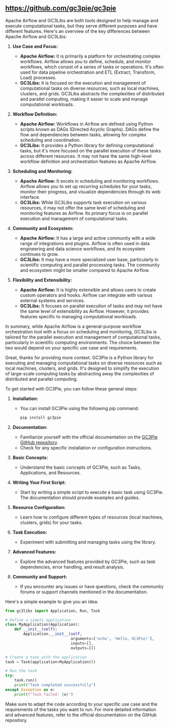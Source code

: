 ##  https://github.com/gc3pie/gc3pie


Apache Airflow and GC3Libs are both tools designed to help manage and execute computational tasks, but they serve different purposes and have different features. Here's an overview of the key differences between Apache Airflow and GC3Libs:

1. **Use Case and Focus:**
   - **Apache Airflow:** It is primarily a platform for orchestrating complex workflows. Airflow allows you to define, schedule, and monitor workflows, which consist of a series of tasks or operations. It's often used for data pipeline orchestration and ETL (Extract, Transform, Load) processes.
   - **GC3Libs:** It is focused on the execution and management of computational tasks on diverse resources, such as local machines, clusters, and grids. GC3Libs abstracts the complexities of distributed and parallel computing, making it easier to scale and manage computational workloads.

2. **Workflow Definition:**
   - **Apache Airflow:** Workflows in Airflow are defined using Python scripts known as DAGs (Directed Acyclic Graphs). DAGs define the flow and dependencies between tasks, allowing for complex scheduling and coordination.
   - **GC3Libs:** It provides a Python library for defining computational tasks, but it's more focused on the parallel execution of these tasks across different resources. It may not have the same high-level workflow definition and orchestration features as Apache Airflow.

3. **Scheduling and Monitoring:**
   - **Apache Airflow:** It excels in scheduling and monitoring workflows. Airflow allows you to set up recurring schedules for your tasks, monitor their progress, and visualize dependencies through its web interface.
   - **GC3Libs:** While GC3Libs supports task execution on various resources, it may not offer the same level of scheduling and monitoring features as Airflow. Its primary focus is on parallel execution and management of computational tasks.

4. **Community and Ecosystem:**
   - **Apache Airflow:** It has a large and active community with a wide range of integrations and plugins. Airflow is often used in data engineering and data science workflows, and its ecosystem continues to grow.
   - **GC3Libs:** It may have a more specialized user base, particularly in scientific computing and parallel processing tasks. The community and ecosystem might be smaller compared to Apache Airflow.

5. **Flexibility and Extensibility:**
   - **Apache Airflow:** It is highly extensible and allows users to create custom operators and hooks. Airflow can integrate with various external systems and services.
   - **GC3Libs:** It focuses on parallel execution of tasks and may not have the same level of extensibility as Airflow. However, it provides features specific to managing computational workloads.

In summary, while Apache Airflow is a general-purpose workflow orchestration tool with a focus on scheduling and monitoring, GC3Libs is tailored for the parallel execution and management of computational tasks, particularly in scientific computing environments. The choice between the two would depend on your specific use case and requirements.



Great, thanks for providing more context. GC3Pie is a Python library for executing and managing computational tasks on diverse resources such as local machines, clusters, and grids. It's designed to simplify the execution of large-scale computing tasks by abstracting away the complexities of distributed and parallel computing.

To get started with GC3Pie, you can follow these general steps:

1. **Installation:**
   - You can install GC3Pie using the following pip command:

     ```bash
     pip install gc3pie
     ```

2. **Documentation:**
   - Familiarize yourself with the official documentation on the [GC3Pie GitHub repository](https://github.com/gc3pie/gc3pie).
   - Check for any specific installation or configuration instructions.

3. **Basic Concepts:**
   - Understand the basic concepts of GC3Pie, such as Tasks, Applications, and Resources.

4. **Writing Your First Script:**
   - Start by writing a simple script to execute a basic task using GC3Pie. The documentation should provide examples and guides.

5. **Resource Configuration:**
   - Learn how to configure different types of resources (local machines, clusters, grids) for your tasks.

6. **Task Execution:**
   - Experiment with submitting and managing tasks using the library.

7. **Advanced Features:**
   - Explore the advanced features provided by GC3Pie, such as task dependencies, error handling, and result analysis.

8. **Community and Support:**
   - If you encounter any issues or have questions, check the community forums or support channels mentioned in the documentation.

Here's a simple example to give you an idea:

```python
from gc3libs import Application, Run, Task

# Define a simple application
class MyApplication(Application):
    def __init__(self):
        Application.__init__(self,
                             arguments=['echo', 'Hello, GC3Pie!'],
                             inputs=[],
                             outputs=[])

# Create a task with the application
task = Task(application=MyApplication())

# Run the task
try:
    task.run()
    print("Task completed successfully")
except Exception as e:
    print(f"Task failed: {e}")
```

Make sure to adapt the code according to your specific use case and the requirements of the tasks you want to run. For more detailed information and advanced features, refer to the official documentation on the GitHub repository.
